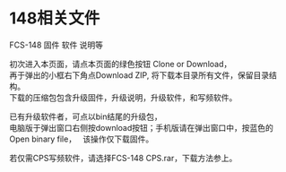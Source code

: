 # 148相关文件
FCS-148 固件 软件 说明等  

初次进入本页面，请点本页面的绿色按钮 Clone or Download，  
再于弹出的小框右下角点Download ZIP, 将下载本目录所有文件，保留目录结构。  
下载的压缩包包含升级固件，升级说明，升级软件，和写频软件。

已有升级软件者，可点以bin结尾的升级包，  
电脑版于弹出窗口右侧按download按钮；手机版请在弹出窗口中，按蓝色的Open binary file，  
该操作仅下载固件。

若仅需CPS写频软件，请选择FCS-148 CPS.rar，下载方法参上。
